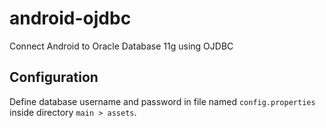 # android-ojdbc
Connect Android to Oracle Database 11g using OJDBC

## Configuration

Define database username and password in file named `config.properties` inside directory `main > assets`.